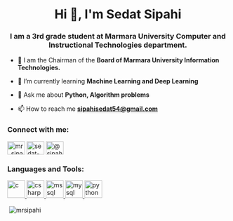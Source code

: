 <h1 align="center">Hi 👋, I'm Sedat Sipahi</h1>
<h3 align="center">I am a 3rd grade student at Marmara University Computer and Instructional Technologies department.</h3>

- 🔭 I am the Chairman of the **Board of Marmara University Information Technologies.**

- 👯 I’m currently learning **Machine Learning and Deep Learning**

- 💬 Ask me about **Python, Algorithm problems**

- 📫 How to reach me **sipahisedat54@gmail.com**

<h3 align="left">Connect with me:</h3>
<p align="left">
<a href="https://twitter.com/mr_sipahii" target="blank"><img align="center" src="https://cdn.jsdelivr.net/npm/simple-icons@3.0.1/icons/twitter.svg" alt="mr_sipahii" height="30" width="40" /></a>
<a href="https://linkedin.com/in/sedat-sipahi" target="blank"><img align="center" src="https://cdn.jsdelivr.net/npm/simple-icons@3.0.1/icons/linkedin.svg" alt="sedat-sipahi" height="30" width="40" /></a>
<a href="https://medium.com/@sipahisedat54" target="blank"><img align="center" src="https://cdn.jsdelivr.net/npm/simple-icons@3.0.1/icons/medium.svg" alt="@sipahisedat54" height="30" width="40" /></a>
</p>

<h3 align="left">Languages and Tools:</h3>
<p align="left"> <a href="https://www.cprogramming.com/" target="_blank"> <img src="https://devicons.github.io/devicon/devicon.git/icons/c/c-original.svg" alt="c" width="40" height="40"/> </a> <a href="https://www.w3schools.com/cs/" target="_blank"> <img src="https://devicons.github.io/devicon/devicon.git/icons/csharp/csharp-original.svg" alt="csharp" width="40" height="40"/> </a> <a href="https://www.microsoft.com/en-us/sql-server" target="_blank"> <img src="https://cdn.worldvectorlogo.com/logos/microsoft-sql-server.svg" alt="mssql" width="40" height="40"/> </a> <a href="https://www.mysql.com/" target="_blank"> <img src="https://devicons.github.io/devicon/devicon.git/icons/mysql/mysql-original-wordmark.svg" alt="mysql" width="40" height="40"/> </a> <a href="https://www.python.org" target="_blank"> <img src="https://devicons.github.io/devicon/devicon.git/icons/python/python-original.svg" alt="python" width="40" height="40"/> </a> </p>

<p>&nbsp;<img align="center" src="https://github-readme-stats.vercel.app/api?username=mrsipahi&show_icons=true&locale=en" alt="mrsipahi" /></p>
